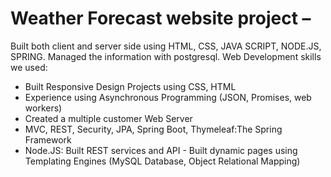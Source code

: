 # Weather Forecast website project – 
Built both client and server side using HTML, CSS, JAVA SCRIPT, NODE.JS, SPRING. Managed the information with postgresql.
Web Development skills we used: 
- Built Responsive Design Projects using CSS, HTML
-	Experience using Asynchronous Programming (JSON, Promises, web workers)
-	Created a multiple customer Web Server
-	MVC, REST, Security, JPA, Spring Boot, Thymeleaf:The Spring Framework
-	Node.JS: Built REST services and API - Built dynamic pages using Templating Engines (MySQL Database, Object Relational Mapping)

